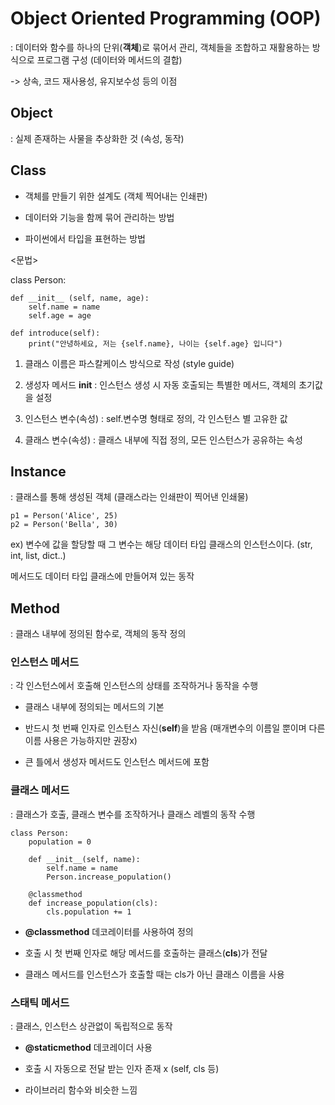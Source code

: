 # Object Oriented Programming (OOP)

: 데이터와 함수를 하나의 단위(**객체**)로 묶어서 관리, 객체들을 조합하고 재활용하는 방식으로 프로그램 구성 (데이터와 메서드의 결합)

-> 상속, 코드 재사용성, 유지보수성 등의 이점

## Object
: 실제 존재하는 사물을 추상화한 것 (속성, 동작)

## Class

- 객체를 만들기 위한 설계도 (객체 찍어내는 인쇄판)

- 데이터와 기능을 함께 묶어 관리하는 방법

- 파이썬에서 타입을 표현하는 방법

<문법>

class Person:

    def __init__ (self, name, age):
        self.name = name
        self.age = age

    def introduce(self):
        print("안녕하세요, 저는 {self.name}, 나이는 {self.age} 입니다")

1. 클래스 이름은 파스칼케이스 방식으로 작성 (style guide)

2. 생성자 메서드 __init__ : 인스턴스 생성 시 자동 호출되는 특별한 메서드, 객체의 초기값을 설정

3. 인스턴스 변수(속성) : self.변수명 형태로 정의, 각 인스턴스 별 고유한 값

4. 클래스 변수(속성) : 클래스 내부에 직접 정의, 모든 인스턴스가 공유하는 속성

## Instance

: 클래스를 통해 생성된 객체 (클래스라는 인쇄판이 찍어낸 인쇄물)

    p1 = Person('Alice', 25)
    p2 = Person('Bella', 30)

ex) 변수에 값을 할당할 때 그 변수는 해당 데이터 타입 클래스의 인스턴스이다. (str, int, list, dict..)

메서드도 데이터 타입 클래스에 만들어져 있는 동작

## Method

: 클래스 내부에 정의된 함수로, 객체의 동작 정의

### 인스턴스 메서드
: 각 인스턴스에서 호출해 인스턴스의 상태를 조작하거나 동작을 수행

- 클래스 내부에 정의되는 메서드의 기본

- 반드시 첫 번째 인자로 인스턴스 자신(**self**)을 받음 (매개변수의 이름일 뿐이며 다른 이름 사용은 가능하지만 권장x)

- 큰 틀에서 생성자 메서드도 인스턴스 메서드에 포함


### 클래스 메서드

: 클래스가 호출, 클래스 변수를 조작하거나 클래스 레벨의 동작 수행

    class Person:
        population = 0

        def __init__(self, name):
            self.name = name
            Person.increase_population()

        @classmethod
        def increase_population(cls):
            cls.population += 1

- **@classmethod** 데코레이터를 사용하여 정의

- 호출 시 첫 번째 인자로 해당 메서드를 호출하는 클래스(**cls**)가 전달

- 클래스 메서드를 인스턴스가 호출할 때는 cls가 아닌 클래스 이름을 사용


### 스태틱 메서드
: 클래스, 인스턴스 상관없이 독립적으로 동작

- **@staticmethod** 데코레이더 사용

- 호출 시 자동으로 전달 받는 인자 존재 x (self, cls 등)

- 라이브러리 함수와 비슷한 느낌 